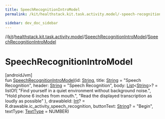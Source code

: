 ```yaml
---
title: SpeechRecognitionIntroModel
permalink: /kit/healthstack.kit.task.activity.model/-speech-recognition-intro-model/-speech-recognition-intro-model.html

sidebar: dev_doc_sidebar
---
```

//[kit](../../../kit.html)/[healthstack.kit.task.activity.model](../index.html)/[SpeechRecognitionIntroModel](index.html)/[SpeechRecognitionIntroModel](-speech-recognition-intro-model.html)



# SpeechRecognitionIntroModel



[androidJvm]\
fun [SpeechRecognitionIntroModel](-speech-recognition-intro-model.html)(id: [String](https://kotlinlang.org/api/latest/jvm/stdlib/kotlin/-string/index.html), title: [String](https://kotlinlang.org/api/latest/jvm/stdlib/kotlin/-string/index.html) = &quot;Speech Recognition&quot;, header: [String](https://kotlinlang.org/api/latest/jvm/stdlib/kotlin/-string/index.html) = &quot;Speech Recognition&quot;, body: [List](https://kotlinlang.org/api/latest/jvm/stdlib/kotlin.collections/-list/index.html)&lt;[String](https://kotlinlang.org/api/latest/jvm/stdlib/kotlin/-string/index.html)&gt;? = listOf(
        &quot;Find yourself in a quiet environment without background noise.&quot;,
        &quot;Hold phone 6 inches from mouth.&quot;,
        &quot;Read the displayed transcription as loudly as possible&quot;
    ), drawableId: [Int](https://kotlinlang.org/api/latest/jvm/stdlib/kotlin/-int/index.html)? = R.drawable.ic_activity_speech_recognition, buttonText: [String](https://kotlinlang.org/api/latest/jvm/stdlib/kotlin/-string/index.html)? = &quot;Begin&quot;, textType: [TextType](../../healthstack.kit.ui/-text-type/index.html) = NUMBER)




